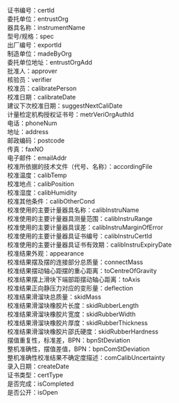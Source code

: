 证书编号：certId   
委托单位：entrustOrg   
器具名称：instrumentName   
型号/规格：spec   
出厂编号：exportId   
制造单位：madeByOrg   
委托单位地址：entrustOrgAdd   
批准人：approver   
核验员：verifier   
校准员：calibratePerson   
校准日期：calibrateDate   
建议下次校准日期：suggestNextCaliDate   
计量检定机构授权证书号：metrVeriOrgAuthId   
电话：phoneNum   
地址：address   
邮政编码：postcode   
传真：faxNO   
电子邮件：emailAddr   
校准所依据的技术文件（代号、名称）：accordingFile   
校准温度：calibTemp   
校准地点：calibPosition   
校准湿度：calibHumidity   
校准其他条件：calibOtherCond   
校准使用的主要计量器具名称：calibInstruName   
校准使用的主要计量器具测量范围：calibInstruRange   
校准使用的主要计量器具误差：calibInstruMarginOfError   
校准使用的主要计量器具证书编号：calibInstruCertId   
校准使用的主要计量器具证书有效期：calibInstruExpiryDate   
校准结果外观：appearance   
校准结果摆及摆的连接部分总质量：connectMass   
校准结果摆动轴心距摆的重心距离：toCentreOfGravity   
校准结果摆上滑块下端部距摆动轴心距离：toAxis   
校准结果正向静压力对应的变形量：deflection   
校准结果滑溜块总质量：skidMass   
校准结果滑溜块橡胶片长度：skidRubberLength   
校准结果滑溜块橡胶片宽度：skidRubberWidth   
校准结果滑溜块橡胶片厚度：skidRubberThickness   
校准结果滑溜块橡胶片邵氏硬度：skidRubberHardness   
摆值重复性，标准差，BPN：bpnStDeviation   
整机准确性，摆值差值，BPN：bpnComStDeviation   
整机准确性校准结果不确定度描述：comCalibUncertainty   
录入日期：createDate   
证书类型：certType   
是否完成：isCompleted   
是否公开：isOpen   